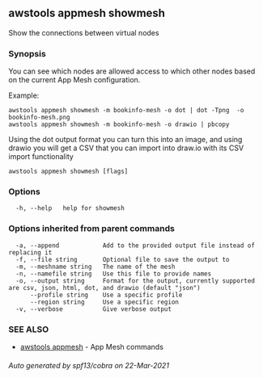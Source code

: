 ## awstools appmesh showmesh

Show the connections between virtual nodes

### Synopsis

You can see which nodes are allowed access to which other nodes based on the current App Mesh configuration.

Example:

	awstools appmesh showmesh -m bookinfo-mesh -o dot | dot -Tpng  -o bookinfo-mesh.png
	awstools appmesh showmesh -m bookinfo-mesh -o drawio | pbcopy

Using the dot output format you can turn this into an image, and using drawio you will get a CSV that you can import into draw.io with its CSV import functionality


```
awstools appmesh showmesh [flags]
```

### Options

```
  -h, --help   help for showmesh
```

### Options inherited from parent commands

```
  -a, --append            Add to the provided output file instead of replacing it
  -f, --file string       Optional file to save the output to
  -m, --meshname string   The name of the mesh
  -n, --namefile string   Use this file to provide names
  -o, --output string     Format for the output, currently supported are csv, json, html, dot, and drawio (default "json")
      --profile string    Use a specific profile
      --region string     Use a specific region
  -v, --verbose           Give verbose output
```

### SEE ALSO

* [awstools appmesh](awstools_appmesh.md)	 - App Mesh commands

###### Auto generated by spf13/cobra on 22-Mar-2021
